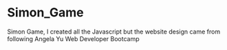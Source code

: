 # Simon_Game
Simon Game, I created all the Javascript but the website design came from following Angela Yu Web Developer Bootcamp
